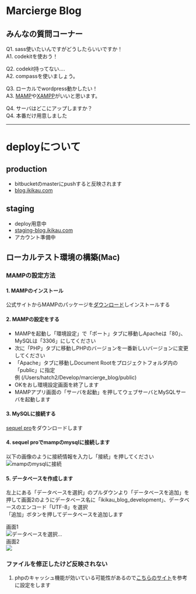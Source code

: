 # Marcierge Blog

## みんなの質問コーナー
Q1. sass使いたいんですがどうしたらいいですか！  
A1. codekitを使おう！

Q2. codekit持ってない....  
A2. compassを使いましょう。

Q3. ローカルでwordpress動かしたい！  
A3. [MAMP](http://www.mamp.info/en/)や[XAMPP](https://www.apachefriends.org/jp/)がいいと思います。

Q4. サーバはどこにアップしますか？  
Q4. 本番だけ用意しました

***

# deployについて
## production
* bitbucketのmasterにpushすると反映されます
* [blog.ikikau.com](http://blog.ikikau.com/)

## staging
* deploy用意中
* [staging-blog.ikikau.com](http://staging-blog.ikikau.com/)
* アカウント準備中


## ローカルテスト環境の構築(Mac)
### MAMPの設定方法

#### 1. MAMPのインストール
公式サイトからMAMPのパッケージを[ダウンロード](http://downloads4.mamp.info/MAMP-PRO/releases/3.0.5/MAMP_MAMP_PRO_3.0.5.pkg)しインストールする

#### 2. MAMPの設定をする
* MAMPを起動し「環境設定」で「ポート」タブに移動しApacheは「80」、 MySQLは「3306」にしてください
* 次に「PHP」タブに移動しPHPのバージョンを一番新しいバージョンに変更してください
* 「Apache」タブに移動しDocument Rootをプロジェクトフォルダ内の「public」に指定  
例 (/Users/hatch2/Develop/marcierge_blog/public)
* OKをおし環境設定画面を終了します
* MAMPアプリ画面の「サーバを起動」を押してウェブサーバとMySQLサーバを起動します


#### 3. MySQLに接続する
[sequel pro](http://www.sequelpro.com/)をダウンロードします

#### 4. sequel proでmampのmysqlに接続します
以下の画像のように接続情報を入力し「接続」を押してください
![mampのmysqlに接続](https://bitbucket.org/marcierge_project/marcierge_blog/downloads/%E3%82%B9%E3%82%AF%E3%83%AA%E3%83%BC%E3%83%B3%E3%82%B7%E3%83%A7%E3%83%83%E3%83%88%202014-05-17%2014.17.44.png)

#### 5. データベースを作成します
左上にある「データベースを選択」のプルダウンより「データベースを追加」を押して画面2のようにデータベース名に「ikikau_blog_development」、データベースのエンコード「UTF-8」を選択  
「追加」ボタンを押してデータベースを追加します

画面1  
![データベースを選択...](https://bitbucket.org/marcierge_project/marcierge_blog/downloads/%E3%82%B9%E3%82%AF%E3%83%AA%E3%83%BC%E3%83%B3%E3%82%B7%E3%83%A7%E3%83%83%E3%83%88%202014-05-17%2014.22.03.png)  
画面2  
![](https://bitbucket.org/marcierge_project/marcierge_blog/downloads/%E3%82%B9%E3%82%AF%E3%83%AA%E3%83%BC%E3%83%B3%E3%82%B7%E3%83%A7%E3%83%83%E3%83%88%202014-05-17%2014.25.12.png)

### ファイルを修正したけど反映されない
1. phpのキャッシュ機能が効いている可能性があるので[こちらのサイト](http://d.hatena.ne.jp/nakamura001/20131218/1387354549)を参考に設定をします
